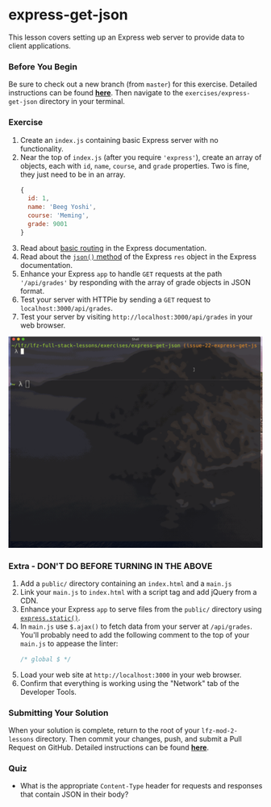 # express-get-json

This lesson covers setting up an Express web server to provide data to client applications.

### Before You Begin

Be sure to check out a new branch (from `master`) for this exercise. Detailed instructions can be found [**here**](../../guides/before-each-exercise.md). Then navigate to the `exercises/express-get-json` directory in your terminal.

### Exercise

1. Create an `index.js` containing basic Express server with no functionality.
1. Near the top of `index.js` (after you require `'express'`), create an array of objects, each with `id`, `name`, `course`, and `grade` properties. Two is fine, they just need to be in an array.
    ```js
    {
      id: 1,
      name: 'Beeg Yoshi',
      course: 'Meming',
      grade: 9001
    }
    ```
1. Read about [basic routing](http://expressjs.com/en/guide/routing.html) in the Express documentation.
1. Read about the [`json()` method](http://expressjs.com/en/4x/api.html#res.json) of the Express `res` object in the Express documentation.
1. Enhance your Express `app` to handle `GET` requests at the path `'/api/grades'` by responding with the array of grade objects in JSON format.
1. Test your server with HTTPie by sending a `GET` request to `localhost:3000/api/grades`.
1. Test your server by visiting `http://localhost:3000/api/grades` in your web browser.

<p align="middle">
  <img src="images/express-get-json.gif">
</p>

### Extra - DON'T DO BEFORE TURNING IN THE ABOVE

1. Add a `public/` directory containing an `index.html` and a `main.js`
1. Link your `main.js` to `index.html` with a script tag and add jQuery from a CDN.
1. Enhance your Express `app` to serve files from the `public/` directory using [`express.static()`](../express-static/README.md).
1. In `main.js` use `$.ajax()` to fetch data from your server at `/api/grades`. You'll probably need to add the following comment to the top of your `main.js` to appease the linter:
    ```js
    /* global $ */
    ```
1. Load your web site at `http://localhost:3000` in your web browser.
1. Confirm that everything is working using the "Network" tab of the Developer Tools.

### Submitting Your Solution

When your solution is complete, return to the root of your `lfz-mod-2-lessons` directory. Then commit your changes, push, and submit a Pull Request on GitHub. Detailed instructions can be found [**here**](../../guides/after-each-exercise.md).

### Quiz

- What is the appropriate `Content-Type` header for requests and responses that contain JSON in their body?
